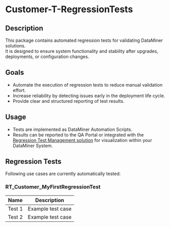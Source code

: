 # Customer-T-RegressionTests

## Description
This package contains automated regression tests for validating DataMiner solutions.  
It is designed to ensure system functionality and stability after upgrades, deployments, or configuration changes.

## Goals
- Automate the execution of regression tests to reduce manual validation effort.  
- Increase reliability by detecting issues early in the deployment life cycle.  
- Provide clear and structured reporting of test results.  

## Usage
- Tests are implemented as DataMiner Automation Scripts.  
- Results can be reported to the QA Portal or integrated with the [Regression Test Management solution](https://catalog.dataminer.services/details/27636bb4-e3ce-4a2a-bd28-fe514a4ac5e7) for visualization within your DataMiner System.  

## Regression Tests
Following use cases are currently automatically tested:

### RT_Customer_MyFirstRegressionTest

| Name   | Description       |
|--------|-------------------|
| Test 1 | Example test case |
| Test 2 | Example test case |
